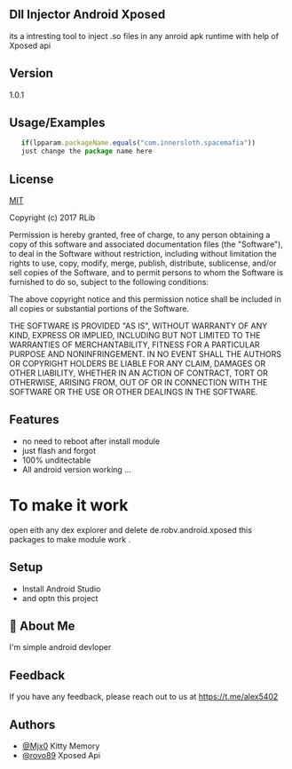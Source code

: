 
## Dll Injector Android Xposed

its a intresting tool to inject .so files in any anroid apk runtime with help of Xposed api 


## Version
1.0.1
## Usage/Examples

```javascript
   if(lpparam.packageName.equals("com.innersloth.spacemafia")) 
   just change the package name here
```

## License

[MIT](https://choosealicense.com/licenses/mit/)

Copyright (c) 2017 RLib

Permission is hereby granted, free of charge, to any person obtaining a copy
of this software and associated documentation files (the "Software"), to deal
in the Software without restriction, including without limitation the rights
to use, copy, modify, merge, publish, distribute, sublicense, and/or sell
copies of the Software, and to permit persons to whom the Software is
furnished to do so, subject to the following conditions:

The above copyright notice and this permission notice shall be included in all
copies or substantial portions of the Software.

THE SOFTWARE IS PROVIDED "AS IS", WITHOUT WARRANTY OF ANY KIND, EXPRESS OR
IMPLIED, INCLUDING BUT NOT LIMITED TO THE WARRANTIES OF MERCHANTABILITY,
FITNESS FOR A PARTICULAR PURPOSE AND NONINFRINGEMENT. IN NO EVENT SHALL THE
AUTHORS OR COPYRIGHT HOLDERS BE LIABLE FOR ANY CLAIM, DAMAGES OR OTHER
LIABILITY, WHETHER IN AN ACTION OF CONTRACT, TORT OR OTHERWISE, ARISING FROM,
OUT OF OR IN CONNECTION WITH THE SOFTWARE OR THE USE OR OTHER DEALINGS IN THE
SOFTWARE.


## Features

- no need to reboot after install module
- just flash and forgot
- 100% unditectable
- All android version working ...


# To make it work
 

 open eith any dex explorer
 and delete de.robv.android.xposed this packages
 to make module work .


## Setup

- Install Android Studio 
- and optn this project
## 🚀 About Me
I'm simple android devloper 


## Feedback

If you have any feedback, please reach out to us at https://t.me/alex5402


## Authors

- [@Mjx0](https://github.com/MJx0) Kitty Memory
- [@rovo89](https://github.com/rovo89) Xposed Api

